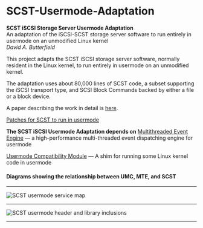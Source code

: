 # SCST-Usermode-Adaptation
**SCST iSCSI Storage Server Usermode Adaptation**  
An adaptation of the iSCSI-SCST storage server software to run entirely in usermode on an unmodified Linux kernel  
*David A. Butterfield*

This project adapts the SCST iSCSI storage server software, normally resident
in the Linux kernel, to run entirely in usermode on an unmodified kernel.

The adaptation uses about 80,000 lines of SCST code, a subset supporting the
iSCSI transport type, and SCSI Block Commands backed by either a file or a
block device.

A paper describing the work in detail is
[here](SCST_Usermode.html "A paper describing the work in detail is here").

[Patches for SCST to run in usermode](docs/index.html "Patches for SCST to run in usermode")

**The SCST iSCSI Usermode Adaptation depends on**
[Multithreaded Event Engine](https://github.com/DavidButterfield/MTE "Multithreaded Engine (libmte)")
    &mdash; a high-performance multi-threaded event dispatching engine for usermode

[Usermode Compatibility Module](https://github.com/DavidButterfield/usermode_compat
				"Usermode Compatibility for Linux Kernel Code (UMC)")
    &mdash; A shim for running some Linux kernel code in usermode

#### Diagrams showing the relationship between UMC, MTE, and SCST
* * *
![SCST usermode service map](https://davidbutterfield.github.io/SCST-Usermode-Adaptation/SCST_usermode_service_map.png
                             "SCST Usermode Service Map")
* * *
![SCST usermode header and library inclusions](https://davidbutterfield.github.io/SCST-Usermode-Adaptation/SCST_usermode_includes.png
                                               "SCST Usermode Header and Library Inclusions")
* * *
